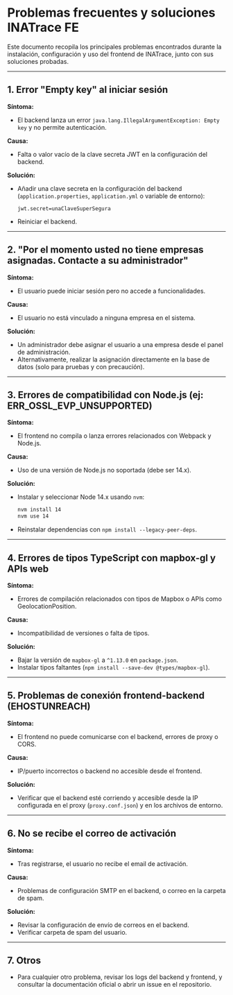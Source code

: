 # Problemas frecuentes y soluciones INATrace FE

Este documento recopila los principales problemas encontrados durante la instalación, configuración y uso del frontend de INATrace, junto con sus soluciones probadas.

---

## 1. Error "Empty key" al iniciar sesión
**Síntoma:**
- El backend lanza un error `java.lang.IllegalArgumentException: Empty key` y no permite autenticación.

**Causa:**
- Falta o valor vacío de la clave secreta JWT en la configuración del backend.

**Solución:**
- Añadir una clave secreta en la configuración del backend (`application.properties`, `application.yml` o variable de entorno):
  ```
  jwt.secret=unaClaveSuperSegura
  ```
- Reiniciar el backend.

---

## 2. "Por el momento usted no tiene empresas asignadas. Contacte a su administrador"
**Síntoma:**
- El usuario puede iniciar sesión pero no accede a funcionalidades.

**Causa:**
- El usuario no está vinculado a ninguna empresa en el sistema.

**Solución:**
- Un administrador debe asignar el usuario a una empresa desde el panel de administración.
- Alternativamente, realizar la asignación directamente en la base de datos (solo para pruebas y con precaución).

---

## 3. Errores de compatibilidad con Node.js (ej: ERR_OSSL_EVP_UNSUPPORTED)
**Síntoma:**
- El frontend no compila o lanza errores relacionados con Webpack y Node.js.

**Causa:**
- Uso de una versión de Node.js no soportada (debe ser 14.x).

**Solución:**
- Instalar y seleccionar Node 14.x usando `nvm`:
  ```bash
  nvm install 14
  nvm use 14
  ```
- Reinstalar dependencias con `npm install --legacy-peer-deps`.

---

## 4. Errores de tipos TypeScript con mapbox-gl y APIs web
**Síntoma:**
- Errores de compilación relacionados con tipos de Mapbox o APIs como GeolocationPosition.

**Causa:**
- Incompatibilidad de versiones o falta de tipos.

**Solución:**
- Bajar la versión de `mapbox-gl` a `^1.13.0` en `package.json`.
- Instalar tipos faltantes (`npm install --save-dev @types/mapbox-gl`).

---

## 5. Problemas de conexión frontend-backend (EHOSTUNREACH)
**Síntoma:**
- El frontend no puede comunicarse con el backend, errores de proxy o CORS.

**Causa:**
- IP/puerto incorrectos o backend no accesible desde el frontend.

**Solución:**
- Verificar que el backend esté corriendo y accesible desde la IP configurada en el proxy (`proxy.conf.json`) y en los archivos de entorno.

---

## 6. No se recibe el correo de activación
**Síntoma:**
- Tras registrarse, el usuario no recibe el email de activación.

**Causa:**
- Problemas de configuración SMTP en el backend, o correo en la carpeta de spam.

**Solución:**
- Revisar la configuración de envío de correos en el backend.
- Verificar carpeta de spam del usuario.

---

## 7. Otros
- Para cualquier otro problema, revisar los logs del backend y frontend, y consultar la documentación oficial o abrir un issue en el repositorio.
